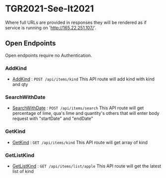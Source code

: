 # TGR2021-See-It2021

Where full URLs are provided in responses they will be rendered as if service
is running on 'http://165.22.251.107/'.

## Open Endpoints

Open endpoints require no Authentication.

### AddKind

* [AddKind](addKind.md) : `POST /api/items/kind`
This API route will add kind with kind and qty

### SearchWithDate
* [SearchWithDate](searchWithDate.md) : `POST /api/items/search`
This API route will get percentage of lime, qua's lime and quantity's others that will enter body request with "startDate" and "endDate"

### GetKind
* [GetKind](getKind.md) : `GET /api/items/kind`
This API route will get array of kind

### GetListKind
* [GetListKind](getListKind.md) : `GET /api/items/list/apple`
This API route will get the latest list of kind

